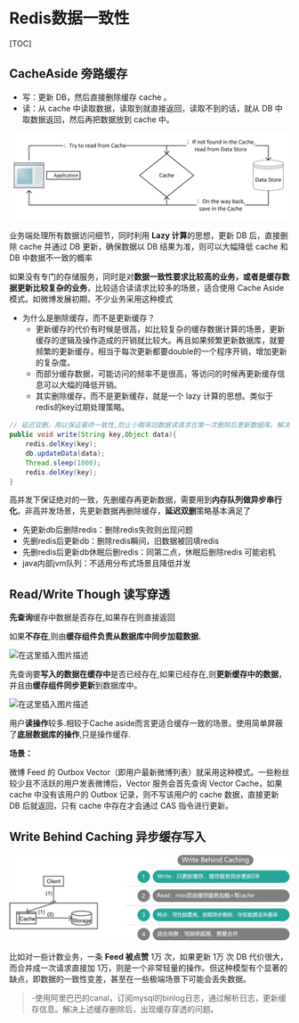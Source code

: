 # Redis数据一致性

[TOC]



##  CacheAside 旁路缓存

- 写：更新 DB，然后直接删除缓存 cache 。
- 读：从 cache 中读取数据，读取到就直接返回，读取不到的话，就从 DB 中取数据返回，然后再把数据放到 cache 中。

![img](images/68747470733a2f2f696d672d626c6f672e6373646e696d672e636e2f32303230303830363139343330303832362e706e67)

 业务端处理所有数据访问细节，同时利用 **Lazy 计算**的思想，更新 DB 后，直接删除 cache 并通过 DB 更新，确保数据以 DB 结果为准，则可以大幅降低 cache 和 DB 中数据不一致的概率

 如果没有专门的存储服务，同时是对**数据一致性要求比较高的业务，或者是缓存数据更新比较复杂的业务**，比较适合读请求比较多的场景，适合使用 Cache Aside 模式。如微博发展初期，不少业务采用这种模式



- 为什么是删除缓存，而不是更新缓存？
  - 更新缓存的代价有时候是很高，如比较复杂的缓存数据计算的场景，更新缓存的逻辑及操作造成的开销就比较大。再且如果频繁更新数据库，就要频繁的更新缓存，相当于每次更新都要double的一个程序开销，增加更新的复杂度。
  - 而部分缓存数据，可能访问的频率不是很高，等访问的时候再更新缓存信息可以大幅的降低开销。
  - 其实删除缓存，而不是更新缓存，就是一个 lazy 计算的思想。类似于redis的key过期处理策略。



~~~java
// 延迟双删，用以保证最终一致性,防止小概率旧数据读请求在第一次删除后更新数据库。解决更新数据库后，可能缓存删除失败的脏数据情况，即删缓存-更新数据库-删缓存。
public void write(String key,Object data){
	redis.delKey(key);
	db.updateData(data);
	Thread.sleep(1000);
	redis.delKey(key);
}
~~~

高并发下保证绝对的一致，先删缓存再更新数据，需要用到**内存队列做异步串行化**。非高并发场景，先更新数据再删除缓存，**延迟双删**策略基本满足了

- 先更新db后删除redis：删除redis失败则出现问题
- 先删redis后更新db：删除redis瞬间，旧数据被回填redis
- 先删redis后更新db休眠后删redis：同第二点，休眠后删除redis 可能宕机
- java内部jvm队列：不适用分布式场景且降低并发







##  Read/Write Though 读写穿透

**先查询**缓存中数据是否存在,如果存在则直接返回

如果**不存在**,则由**缓存组件负责从数据库中同步加载数据.**



![在这里插入图片描述](https://camo.githubusercontent.com/722756e18357fbeb5ff94b86948f9f63e6b6302cb5bfd2c9271dba93be983170/68747470733a2f2f696d672d626c6f672e6373646e696d672e636e2f32303230303830363139343333343632332e706e673f782d6f73732d70726f636573733d696d6167652f77617465726d61726b2c747970655f5a6d46755a33706f5a57356e6147567064476b2c736861646f775f31302c746578745f6148523063484d364c7939696247396e4c6d4e7a5a473475626d56304c3278366546393261574e3062334a352c73697a655f31362c636f6c6f725f4646464646462c745f3730)



先查询要**写入的数据在缓存中**是否已经存在,如果已经存在,则**更新缓存中的数据**，并且由**缓存组件同步更新**到数据库中。

![在这里插入图片描述](https://camo.githubusercontent.com/d85b26b133d48c810bbc357cb95638228c5112b582fcbef3d0f5083e53f319eb/68747470733a2f2f696d672d626c6f672e6373646e696d672e636e2f32303230303830363139343334363634322e706e673f782d6f73732d70726f636573733d696d6167652f77617465726d61726b2c747970655f5a6d46755a33706f5a57356e6147567064476b2c736861646f775f31302c746578745f6148523063484d364c7939696247396e4c6d4e7a5a473475626d56304c3278366546393261574e3062334a352c73697a655f31362c636f6c6f725f4646464646462c745f3730)



用户**读操作**较多.相较于Cache aside而言更适合缓存一致的场景。使用简单屏蔽了**底层数据库的操作**,只是操作缓存.

**场景：**

微博 Feed 的 Outbox Vector（即用户最新微博列表）就采用这种模式。一些粉丝较少且不活跃的用户发表微博后，Vector 服务会首先查询 Vector Cache，如果 cache 中没有该用户的 Outbox 记录，则不写该用户的 cache 数据，直接更新 DB 后就返回，只有 cache 中存在才会通过 CAS 指令进行更新。



## Write Behind Caching 异步缓存写入

![img](images/68747470733a2f2f747661312e73696e61696d672e636e2f6c617267652f30303865476d5a456c7931676f726c7367373469366a333139353065336468732e6a7067)

比如对一些计数业务，一条 **Feed 被点赞** 1万 次，如果更新 1万 次 DB 代价很大，而合并成一次请求直接加 1万，则是一个非常轻量的操作。但这种模型有个显著的缺点，即数据的一致性变差，甚至在一些极端场景下可能会丢失数据。

> -使用阿里巴巴的canal，订阅mysql的binlog日志，通过解析日志，更新缓存信息。解决上述缓存删除后，出现缓存穿透的问题。




